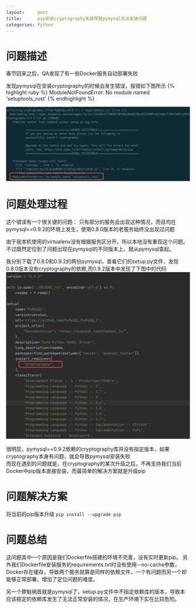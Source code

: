 ```yaml
---
layout:     post
title:      pip安装cryptography失败导致pymysql无法安装问题
categories: Python
---
```



# 问题描述
春节回来之后，QA发现了有一些Docker服务自动部署失败

发现pymysql在安装cryptography的时候会发生错误，报错如下图所示
{% highlight ruby %}
ModuleNotFoundError: No module named 'setuptools_rust'
{% endhighlight %}

![0](/resource/2021-03-19-PyMySQL-Install-Failed/0.png)  

# 问题处理过程
这个错误有一个很关键的问题：
只有部分的服务会出现这种情况，而且均在pymysql==0.9.2的环境上发生，使用0.8.0版本的老服务始终没出现过问题

由于我本机使用的virtualenv没有根据服务区分开，所以本地没有重现这个问题。不过既然定位到了问题出现在pymysql的不同版本上，就从pymysql查起。

我分别下载了0.8.0和0.9.2的两份pymysql，查看它们的setup.py文件，发现0.8.0版本没有cryptography的依赖,而0.9.2版本中发现了下图中的代码
![1](/resource/2021-03-19-PyMySQL-Install-Failed/1.png)  

很明显，pymysql==0.9.2依赖的cryptography库并没有指定版本，如果cryptography本身有问题，就会导致pymysql安装失败  
而现在遇到的问题就是，在cryptography的某次升级之后，不再支持我们当前Docker中pip版本直接安装，而最简单的解决方案就是升级pip

# 问题解决方案
将当前的pip版本升级
`pip install --upgrade pip`

# 问题总结
这问题其中一个原因是我们Dockerfile搭建的环境不完善，没有实时更新pip。
另外我们Dockerfile安装服务的requirements.txt时没有使用--no-cache参数，Docker存在缓存，导致两个服务就算是同样的依赖文件，一个有问题而另一个却能够正常部署，增加了定位问题的难度。

另一个罪魁祸首就是pymysql了，setup.py文件中不指定依赖库的版本，导致本应该稳定的依赖库发生了无法正常安装的情况，在生产环境下实在比较危险。